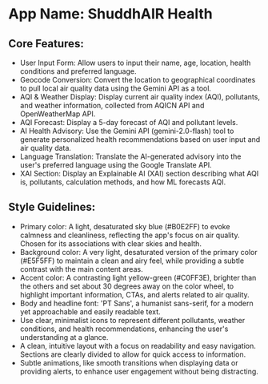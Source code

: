 # **App Name**: ShuddhAIR Health

## Core Features:

- User Input Form: Allow users to input their name, age, location, health conditions and preferred language.
- Geocode Conversion: Convert the location to geographical coordinates to pull local air quality data using the Gemini API as a tool.
- AQI & Weather Display: Display current air quality index (AQI), pollutants, and weather information, collected from AQICN API and OpenWeatherMap API.
- AQI Forecast: Display a 5-day forecast of AQI and pollutant levels.
- AI Health Advisory: Use the Gemini API (gemini-2.0-flash) tool to generate personalized health recommendations based on user input and air quality data.
- Language Translation: Translate the AI-generated advisory into the user's preferred language using the Google Translate API.
- XAI Section: Display an Explainable AI (XAI) section describing what AQI is, pollutants, calculation methods, and how ML forecasts AQI.

## Style Guidelines:

- Primary color: A light, desaturated sky blue (#B0E2FF) to evoke calmness and cleanliness, reflecting the app's focus on air quality. Chosen for its associations with clear skies and health.
- Background color: A very light, desaturated version of the primary color (#E5F5FF) to maintain a clean and airy feel, while providing a subtle contrast with the main content areas.
- Accent color: A contrasting light yellow-green (#C0FF3E), brighter than the others and set about 30 degrees away on the color wheel, to highlight important information, CTAs, and alerts related to air quality.
- Body and headline font: 'PT Sans', a humanist sans-serif, for a modern yet approachable and easily readable text.
- Use clear, minimalist icons to represent different pollutants, weather conditions, and health recommendations, enhancing the user's understanding at a glance.
- A clean, intuitive layout with a focus on readability and easy navigation. Sections are clearly divided to allow for quick access to information.
- Subtle animations, like smooth transitions when displaying data or providing alerts, to enhance user engagement without being distracting.